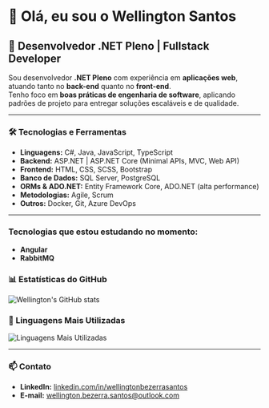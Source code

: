 # 👋 Olá, eu sou o Wellington Santos  

## 🚀 Desenvolvedor .NET Pleno | Fullstack Developer  

Sou desenvolvedor **.NET Pleno** com experiência em **aplicações web**, atuando tanto no **back-end** quanto no **front-end**.  
Tenho foco em **boas práticas de engenharia de software**, aplicando padrões de projeto para entregar soluções escaláveis e de qualidade.  

---

### 🛠️ Tecnologias e Ferramentas  

- **Linguagens:** C#, Java, JavaScript, TypeScript  
- **Backend:** ASP.NET | ASP.NET Core (Minimal APIs, MVC, Web API)  
- **Frontend:** HTML, CSS, SCSS, Bootstrap
- **Banco de Dados:** SQL Server, PostgreSQL  
- **ORMs & ADO.NET:** Entity Framework Core, ADO.NET (alta performance)  
- **Metodologias:** Agile, Scrum  
- **Outros:** Docker, Git, Azure DevOps  

---

### Tecnologias que estou estudando no momento:
- **Angular**
- **RabbitMQ**


### 📊 Estatísticas do GitHub  
![Wellington's GitHub stats](https://github-readme-stats.vercel.app/api?username=wsantos-dev&show_icons=true&theme=dracula)  

### 📌 Linguagens Mais Utilizadas  
![Linguagens Mais Utilizadas](https://github-readme-stats.vercel.app/api/top-langs/?username=wsantos-dev&layout=compact&theme=dracula)  

---

### 📫 Contato  
- **LinkedIn:** [linkedin.com/in/wellingtonbezerrasantos](https://www.linkedin.com/in/wellingtonbezerrasantos)  
- **E-mail:** wellington.bezerra.santos@outlook.com  
